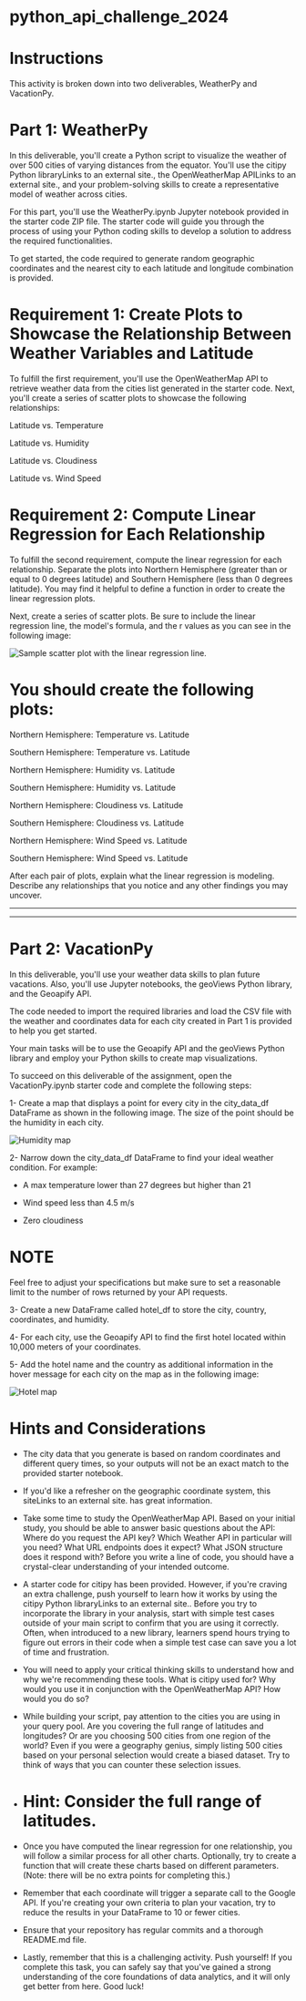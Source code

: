 # python_api_challenge_2024
# Instructions
This activity is broken down into two deliverables, WeatherPy and VacationPy.

# Part 1: WeatherPy
In this deliverable, you'll create a Python script to visualize the weather of over 500 cities of varying distances from the equator. You'll use the citipy Python libraryLinks to an external site., the OpenWeatherMap APILinks to an external site., and your problem-solving skills to create a representative model of weather across cities.

For this part, you'll use the WeatherPy.ipynb Jupyter notebook provided in the starter code ZIP file. The starter code will guide you through the process of using your Python coding skills to develop a solution to address the required functionalities.

To get started, the code required to generate random geographic coordinates and the nearest city to each latitude and longitude combination is provided.

# Requirement 1: Create Plots to Showcase the Relationship Between Weather Variables and Latitude
To fulfill the first requirement, you'll use the OpenWeatherMap API to retrieve weather data from the cities list generated in the starter code. Next, you'll create a series of scatter plots to showcase the following relationships:

Latitude vs. Temperature

Latitude vs. Humidity

Latitude vs. Cloudiness

Latitude vs. Wind Speed

# Requirement 2: Compute Linear Regression for Each Relationship
To fulfill the second requirement, compute the linear regression for each relationship. Separate the plots into Northern Hemisphere (greater than or equal to 0 degrees latitude) and Southern Hemisphere (less than 0 degrees latitude). You may find it helpful to define a function in order to create the linear regression plots.

Next, create a series of scatter plots. Be sure to include the linear regression line, the model's formula, and the r values as you can see in the following image:

<img src="https://static.bc-edx.com/data/dl-1-2/m6/lms/img/linear-regression-plot.png" alt="Sample scatter plot with the linear regression line." tabindex="0" role="button" aria-label="Sample scatter plot with the linear regression line.. Click to Enlarge.">

# You should create the following plots:

Northern Hemisphere: Temperature vs. Latitude

Southern Hemisphere: Temperature vs. Latitude

Northern Hemisphere: Humidity vs. Latitude

Southern Hemisphere: Humidity vs. Latitude

Northern Hemisphere: Cloudiness vs. Latitude

Southern Hemisphere: Cloudiness vs. Latitude

Northern Hemisphere: Wind Speed vs. Latitude

Southern Hemisphere: Wind Speed vs. Latitude

After each pair of plots, explain what the linear regression is modeling. Describe any relationships that you notice and any other findings you may uncover.

----------------------------------------------------------
---------------------------------------------------------
# Part 2: VacationPy
In this deliverable, you'll use your weather data skills to plan future vacations. Also, you'll use Jupyter notebooks, the geoViews Python library, and the Geoapify API.

The code needed to import the required libraries and load the CSV file with the weather and coordinates data for each city created in Part 1 is provided to help you get started.

Your main tasks will be to use the Geoapify API and the geoViews Python library and employ your Python skills to create map visualizations.

To succeed on this deliverable of the assignment, open the VacationPy.ipynb starter code and complete the following steps:

1- Create a map that displays a point for every city in the city_data_df DataFrame as shown in the following image. The size of the point should be the humidity in each city.

<img src="https://static.bc-edx.com/data/dl-1-2/m6/lms/img/humidity_map.png" alt="Humidity map" tabindex="0" role="button" aria-label="Humidity map. Click to Enlarge.">

2- Narrow down the city_data_df DataFrame to find your ideal weather condition. For example:

* A max temperature lower than 27 degrees but higher than 21

* Wind speed less than 4.5 m/s

* Zero cloudiness

# NOTE
Feel free to adjust your specifications but make sure to set a reasonable limit to the number of rows returned by your API requests.

3- Create a new DataFrame called hotel_df to store the city, country, coordinates, and humidity.

4- For each city, use the Geoapify API to find the first hotel located within 10,000 meters of your coordinates.

5- Add the hotel name and the country as additional information in the hover message for each city on the map as in the following image:

<img src="https://static.bc-edx.com/data/dl-1-2/m6/lms/img/hotel_map.png" alt="Hotel map" tabindex="0" role="button" aria-label="Hotel map. Click to Enlarge.">

# Hints and Considerations
* The city data that you generate is based on random coordinates and different query times, so your outputs will not be an exact match to the provided starter notebook.

* If you'd like a refresher on the geographic coordinate system, this siteLinks to an external site. has great information.

* Take some time to study the OpenWeatherMap API. Based on your initial study, you should be able to answer basic questions about the API: Where do you request the API key? Which Weather API in particular will you need? What URL endpoints does it expect? What JSON structure does it respond with? Before you write a line of code, you should have a crystal-clear understanding of your intended outcome.

* A starter code for citipy has been provided. However, if you're craving an extra challenge, push yourself to learn how it works by using the citipy Python libraryLinks to an external site.. Before you try to incorporate the library in your analysis, start with simple test cases outside of your main script to confirm that you are using it correctly. Often, when introduced to a new library, learners spend hours trying to figure out errors in their code when a simple test case can save you a lot of time and frustration.

* You will need to apply your critical thinking skills to understand how and why we're recommending these tools. What is citipy used for? Why would you use it in conjunction with the OpenWeatherMap API? How would you do so?

* While building your script, pay attention to the cities you are using in your query pool. Are you covering the full range of latitudes and longitudes? Or are you choosing 500 cities from one region of the world? Even if you were a geography genius, simply listing 500 cities based on your personal selection would create a biased dataset. Try to think of ways that you can counter these selection issues.

* # Hint: Consider the full range of latitudes.

* Once you have computed the linear regression for one relationship, you will follow a similar process for all other charts. Optionally, try to create a function that will create these charts based on different parameters. (Note: there will be no extra points for completing this.)

* Remember that each coordinate will trigger a separate call to the Google API. If you're creating your own criteria to plan your vacation, try to reduce the results in your DataFrame to 10 or fewer cities.

* Ensure that your repository has regular commits and a thorough README.md file.

* Lastly, remember that this is a challenging activity. Push yourself! If you complete this task, you can safely say that you've gained a strong understanding of the core foundations of data analytics, and it will only get better from here. Good luck!
